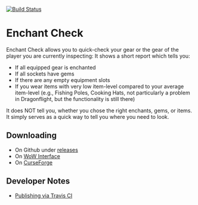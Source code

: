 [![Build Status](https://travis-ci.org/whatisboom/EnchantCheck.svg)](https://travis-ci.org/whatisboom/EnchantCheck)

# Enchant Check

Enchant Check allows you to quick-check your gear or the gear of the player you are currently inspecting: It shows a short report which tells you:

- If all equipped gear is enchanted
- If all sockets have gems
- If there are any empty equipment slots
- If you wear items with very low item-level compared to your average item-level (e.g., Fishing Poles, Cooking Hats, not particularly a problem in Dragonflight, but the functionality is still there)

It does NOT tell you, whether you chose the right enchants, gems, or items. It simply serves as a quick way to tell you where you need to look.

## Downloading

- On Github under [releases](https://github.com/whatisboom/EnchantCheck/releases)
- On [WoW Interface](http://www.wowinterface.com/downloads/info26100-EnchantCheckUpdated.html)
- On [CurseForge](https://www.curseforge.com/wow/addons/enchantcheck)

## Developer Notes

- [Publishing via Travis CI](http://www.wowinterface.com/forums/showthread.php?t=55801)
